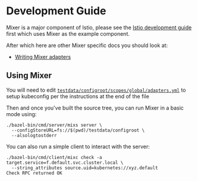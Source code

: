 # Development Guide

Mixer is a major component of Istio, please see the
[Istio development guide](https://github.com/istio/istio/blob/master/devel/README.md) 
first which uses Mixer as the example component.

After which here are other Mixer specific docs you should look at:

- [Writing Mixer adapters](./adapters.md)

## Using Mixer

You will need to edit
[`testdata/configroot/scopes/global/adapters.yml`](../../testdata/configroot/scopes/global/adapters.yml)
to setup kubeconfig per the instructions at the end of the file

Then and once you've built the source tree, you can run Mixer in a basic mode using:

```shell
./bazel-bin/cmd/server/mixs server \
  --configStoreURL=fs://$(pwd)/testdata/configroot \
  --alsologtostderr
```

You can also run a simple client to interact with the server:

```shell
./bazel-bin/cmd/client/mixc check -a target.service=f.default.svc.cluster.local \
  --string_attributes source.uid=kubernetes://xyz.default
Check RPC returned OK
```
